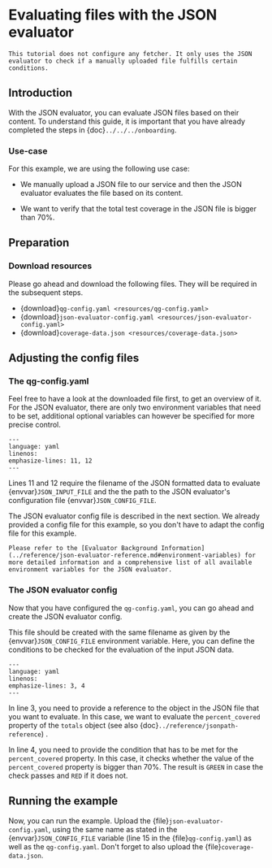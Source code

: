 <!--
SPDX-FileCopyrightText: 2024 grow platform GmbH

SPDX-License-Identifier: MIT
-->

# Evaluating files with the JSON evaluator

```{note}
This tutorial does not configure any fetcher. It only uses the JSON evaluator to check if a manually uploaded file fulfills certain conditions.
```

## Introduction

With the JSON evaluator, you can evaluate JSON files based on their content. To understand this guide, it is important that you have already completed the steps in {doc}`../../../onboarding`.

### Use-case

For this example, we are using the following use case:

- We manually upload a JSON file to our service and then the JSON evaluator evaluates the file based on its content.

- We want to verify that the total test coverage in the JSON file is bigger than 70%.

## Preparation

### Download resources

Please go ahead and download the following files. They will be required in the subsequent steps.

- {download}`qg-config.yaml <resources/qg-config.yaml>`
- {download}`json-evaluator-config.yaml <resources/json-evaluator-config.yaml>`
- {download}`coverage-data.json <resources/coverage-data.json>`

## Adjusting the config files

### The qg-config.yaml

Feel free to have a look at the downloaded file first, to get an overview of it.
For the JSON evaluator, there are only two environment variables that need to be set, additional optional variables can however be specified for more precise control.

```{literalinclude} resources/qg-config.yaml
---
language: yaml
linenos:
emphasize-lines: 11, 12
---
```

Lines 11 and 12 require the filename of the JSON formatted data to evaluate {envvar}`JSON_INPUT_FILE` and the the path to the JSON evaluator's configuration file {envvar}`JSON_CONFIG_FILE`.

The JSON evaluator config file is described in the next section. We already provided a config file for this example, so you don't have to adapt the config file for this example.

```{note}
Please refer to the [Evaluator Background Information](../reference/json-evaluator-reference.md#environment-variables) for
more detailed information and a comprehensive list of all available environment variables for the JSON evaluator.
```

### The JSON evaluator config

Now that you have configured the `qg-config.yaml`, you can go ahead and create the JSON evaluator config.

This file should be created with the same filename as given by the {envvar}`JSON_CONFIG_FILE` environment variable. Here, you can define the conditions to be checked for the evaluation of the input JSON data.

```{literalinclude} resources/json-evaluator-config.yaml
---
language: yaml
linenos:
emphasize-lines: 3, 4
---
```

In line 3, you need to provide a reference to the object in the JSON file that you want to evaluate. In this case, we want to evaluate the `percent_covered` property of the `totals` object (see also {doc}`../reference/jsonpath-reference`)
.

In line 4, you need to provide the condition that has to be met for the `percent_covered` property. In this case, it checks whether the value of the `percent_covered` property is bigger than 70%. The result is `GREEN` in case the check passes and `RED` if it does not.

## Running the example

Now, you can run the example. Upload the {file}`json-evaluator-config.yaml`, using the same name as stated in the {envvar}`JSON_CONFIG_FILE` variable (line 15 in the {file}`qg-config.yaml`) as well as the `qg-config.yaml`. Don't forget to also upload the {file}`coverage-data.json`.
